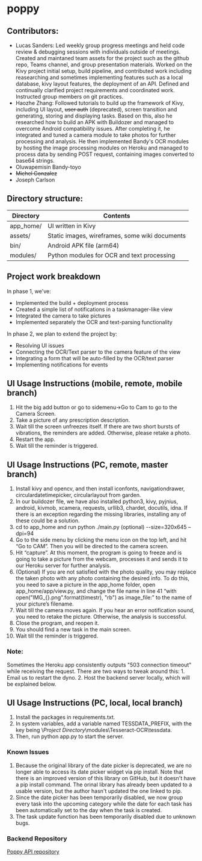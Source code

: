 # poppy

## Contributors:
- Lucas Sanders: Led weekly group progress meetings and held code review & debugging sessions with individuals outside of meetings. Created and maintaned team assets for the project such as the github repo, Teams channel, and group presentation materials. Worked on the Kivy project initial setup, build pipeline, and contributed work including reasearching and sometimes implementing features such as a local database, kivy layout features, the deployment of an API. Defined and continually clarified project requirements and coordinated work. Instructed group members on git practices.
- Haozhe Zhang: Followed tutorials to build up the framework of Kivy, including UI layout, ~~user auth~~ (deprecated), screen transition and generating, storing and displaying tasks. Based on this, also he researched how to build an APK with Buildozer and managed to overcome Android compatibility issues. After completing it, he integrated and tuned a camera module to take photos for further processing and analysis. He then implemented Bandy's OCR modules by hosting the image processing modules on Heroku and managed to process data by sending POST request, containing images converted to base64 strings.
- Oluwapemisin Bandy-toyo
- ~~Michel Gonzalez~~
- Joseph Carlson

## Directory structure:
Directory  | Contents
---------- | ----------
app_home/  | UI written in Kivy
assets/    | Static images, wireframes, some wiki documents
bin/       | Android APK file (arm64)
modules/   | Python modules for OCR and text processing

## Project work breakdown
In phase 1, we've:
- Implemented the build + deployment process
- Created a simple list of notifications in a taskmanager-like view
- Integrated the camera to take pictures
- Implemented separately the OCR and text-parsing functionality

In phase 2, we plan to extend the project by:
- Resolving UI issues
- Connecting the OCR/Text parser to the camera feature of the view
- Integrating a form that will be auto-filled by the OCR/text parser
- Implementing notifications for events

## UI Usage Instructions (mobile, remote, mobile branch)

1. Hit the big add button or go to sidemenu->Go to Cam to go to the Camera Screen.
2. Take a picture of any prescription description.
3. Wait till the screen unfreezes itself. If there are two short bursts of vibrations, the reminders are added. Otherwise, please retake a photo.
4. Restart the app.
5. Wait till the reminder is triggered. 

## UI Usage Instructions (PC, remote, master branch)

1.	Install kivy and opencv, and then install iconfonts, navigationdrawer, circulardatetimepicker, circularlayout from garden. 
2.	In our buildozer file, we have also installed python3, kivy, pyjnius, android, kivmob, xcamera, requests, urllib3, chardet, docutils, idna. If there is an exception regarding the missing libraries, installing any of these could be a solution.
3.	cd to app_home and run python ./main.py (optional) --size=320x645 –dpi=94
4.	Go to the side menu by clicking the menu icon on the top left, and hit “Go to CAM”. Then you will be directed to the camera screen.
5.	Hit “capture”. At this moment, the program is going to freeze and is going to take a picture from the webcam, processes it and sends it to our Heroku server for further analysis. 
6.	(Optional) If you are not satisfied with the photo quality, you may replace the taken photo with any photo containing the desired info. To do this, you need to save a picture in the app_home folder, open app_home/app/view.py, and change the file name in line 41 “with open("IMG_{}.png".format(timestr), "rb") as image_file:” to the name of your picture’s filename.
7.	Wait till the camera moves again. If you hear an error notification sound, you need to retake the picture. Otherwise, the analysis is successful.
8.	Close the program, and reopen it.
9.	You should find a new task in the main screen.
10.	Wait till the reminder is triggered. 

### Note:
  
  Sometimes the Heroku app consistently outputs "503 connection timeout" while receiving the request. There are two ways to tweak around this:
    1. Email us to restart the dyno.
    2. Host the backend server locally, which will be explained below.

## UI Usage Instructions (PC, local, local branch)

1. Install the packages in requirements.txt.
2. In system variables, add a variable named TESSDATA_PREFIX, with the key being \\*Project Directory*\\modules\Tesseract-OCR\tessdata.
3. Then, run python app.py to start the server.

### Known Issues

1. Because the original library of the date picker is deprecated, we are no longer able to access its date picker widget via pip install. Note that there is an improved version of this library on GitHub, but it doesn't have a pip install command. The orinal library has already been updated to a usable version, but the author hasn't updated the one linked to pip.
2. Since the date picker has been temporarily disabled, we now group every task into the upcoming category while the date for each task has been automatically set to the day when the task is created.
3. The task update function has been temporarily disabled due to unknown bugs.

### Backend Repository
[Poppy API repository](https://github.com/rrrrr4788/Poppy_Backend)
